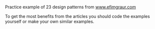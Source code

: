 
Practice example of 23 design patterns from www.efimgraur.com

To get the most benefits from the articles you should code the examples yourself or make your own similar examples.
